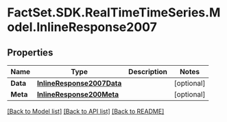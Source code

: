 # FactSet.SDK.RealTimeTimeSeries.Model.InlineResponse2007

## Properties

Name | Type | Description | Notes
------------ | ------------- | ------------- | -------------
**Data** | [**InlineResponse2007Data**](InlineResponse2007Data.md) |  | [optional] 
**Meta** | [**InlineResponse200Meta**](InlineResponse200Meta.md) |  | [optional] 

[[Back to Model list]](../README.md#documentation-for-models) [[Back to API list]](../README.md#documentation-for-api-endpoints) [[Back to README]](../README.md)

